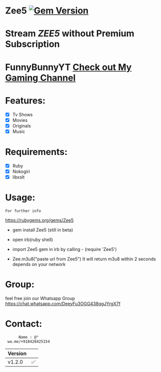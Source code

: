 # Zee5 [![Gem Version](https://badge.fury.io/rb/Zee5@2x.png)](https://badge.fury.io/rb/Zee5)
# Stream *ZEE5* without Premium Subscription

# FunnyBunnyYT  [Check out My Gaming Channel](https://www.youtube.com/channel/UCSiAsA3JxLZoFx63UTgTS3A?sub_confirmation=1)

# Features:

- [x] Tv Shows  
- [x] Movies 
- [x] Originals
- [x] Music
  
# Requirements:

   - [x] Ruby
   - [x] Nokogiri
   - [x] libxslt
# Usage:

    For further info 
        
   https://rubygems.org/gems/Zee5
        
   * gem install Zee5 (still in beta)
   
   * open irb(ruby shell)
   
   * import Zee5 gem in irb by calling - (require 'Zee5')
   
   * Zee.m3u8("paste url from Zee5")
      It will return m3u8 within 2 seconds depends on your network
 
# Group:

 feel free join our Whatsapp Group https://chat.whatsapp.com/DeeyFu3OGG438qgJYrgX7f
 
# Contact:

          Name : @°
     wa.me/+918428425154   

| Version |          |
| ------- |----------|
| v1.2.0  |    ✅    |
